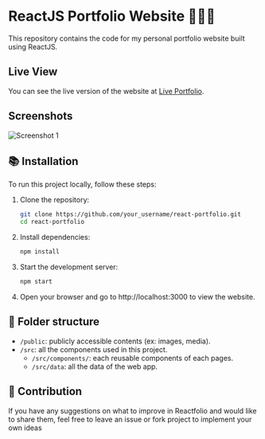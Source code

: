 # ReactJS Portfolio Website 👩🏽‍🚀

This repository contains the code for my personal portfolio website built using ReactJS.

## Live View

You can see the live version of the website at [Live Portfolio](https://sohamrana.netlify.app/).

## Screenshots

![Screenshot 1](https://github.com/SOHAMRANA77/journey-python/assets/116181846/c6a912b2-df7a-411c-9b68-18a776b28925)
## 📚 Installation

To run this project locally, follow these steps:

1. Clone the repository:
   ```sh
   git clone https://github.com/your_username/react-portfolio.git
   cd react-portfolio
2. Install dependencies:
    ```sh
    npm install
    
3. Start the development server:
    ```sh
    npm start

4. Open your browser and go to http://localhost:3000 to view the website.

## 📁 Folder structure

-   `/public`: publicly accessible contents (ex: images, media).
-   `/src`: all the components used in this project.
    -   `/src/components/`: each reusable components of each pages.
    -   `/src/data`: all the data of the web app.

## 🌱 Contribution

If you have any suggestions on what to improve in Reactfolio and would like to share them, feel free to leave an issue or fork project to implement your own ideas
